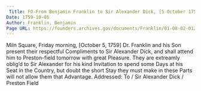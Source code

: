 ```yaml
---
 Title: FO-From Benjamin Franklin to Sir Alexander Dick, [5 October 1759]
Date: 1759-10-05
Author: Franklin, Benjamin
Page URL: https://founders.archives.gov/documents/Franklin/01-08-02-0122
---
```


Miln Square, Friday morning, [October 5, 1759]
Dr. Franklin and his Son present their respectful Compliments to Sir Alexander Dick, and shall attend him to Preston-field tomorrow with great Pleasure. They are extreamly oblig’d to Sir Alexander for his kind Invitation to spend some Days at his Seat in the Country, but doubt the short Stay they must make in these Parts will not allow them that Advantage.
 Addressed: To / Sir Alexander Dick / Preston Field

